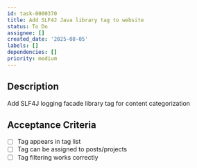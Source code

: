 ```yaml
---
id: task-0000370
title: Add SLF4J Java library tag to website
status: To Do
assignee: []
created_date: '2025-08-05'
labels: []
dependencies: []
priority: medium
---
```


## Description

Add SLF4J logging facade library tag for content categorization

## Acceptance Criteria

- [ ] Tag appears in tag list
- [ ] Tag can be assigned to posts/projects
- [ ] Tag filtering works correctly
